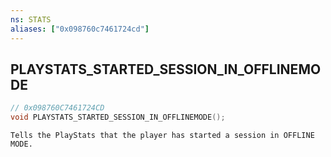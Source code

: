 ```yaml
---
ns: STATS
aliases: ["0x098760c7461724cd"]
---
```

## PLAYSTATS_STARTED_SESSION_IN_OFFLINEMODE

```c
// 0x098760C7461724CD
void PLAYSTATS_STARTED_SESSION_IN_OFFLINEMODE();
```

```
Tells the PlayStats that the player has started a session in OFFLINE MODE.
```
